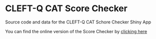 # CLEFT-Q CAT Score Checker
 Source code and data for the CLEFT-Q CAT Schore Checker Shiny App

You can find the online version of the Score Checker by [clicking here](https://conrad-harrison.shinyapps.io/CLEFT-Q-CAT-Score-Checker/)
